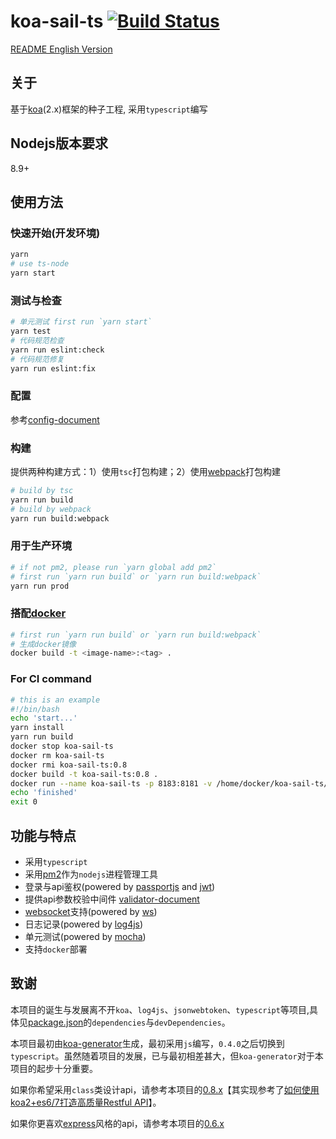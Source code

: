# koa-sail-ts [![Build Status](https://travis-ci.org/vdfor/koa-sail-ts.svg?branch=master)](https://travis-ci.org/vdfor/koa-sail-ts)

[README English Version](README.en.md)

## 关于
基于[koa](https://github.com/koajs/koa)(2.x)框架的种子工程, 采用`typescript`编写

## Nodejs版本要求
8.9+

## 使用方法
### 快速开始(开发环境)
```bash
yarn
# use ts-node
yarn start
```

### 测试与检查
```bash
# 单元测试 first run `yarn start`
yarn test
# 代码规范检查
yarn run eslint:check
# 代码规范修复
yarn run eslint:fix
```

### 配置
参考[config-document](docs/config-document.md)

### 构建

提供两种构建方式：1）使用`tsc`打包构建；2）使用[webpack](https://webpack.github.io)打包构建

```bash
# build by tsc
yarn run build
# build by webpack
yarn run build:webpack
```

### 用于生产环境
```bash
# if not pm2, please run `yarn global add pm2`
# first run `yarn run build` or `yarn run build:webpack`
yarn run prod
```

### 搭配[docker](https://www.docker.com)
```bash
# first run `yarn run build` or `yarn run build:webpack`
# 生成docker镜像
docker build -t <image-name>:<tag> .
```

### For CI command
```bash
# this is an example
#!/bin/bash
echo 'start...'
yarn install
yarn run build
docker stop koa-sail-ts
docker rm koa-sail-ts
docker rmi koa-sail-ts:0.8
docker build -t koa-sail-ts:0.8 .
docker run --name koa-sail-ts -p 8183:8181 -v /home/docker/koa-sail-ts/logs:/usr/src/app/logs -d koa-sail-ts:0.8
echo 'finished'
exit 0
```

## 功能与特点
+ 采用`typescript`
+ 采用[pm2](http://pm2.keymetrics.io)作为`nodejs`进程管理工具
+ 登录与api鉴权(powered by [passportjs](http://www.passportjs.org) and [jwt](https://github.com/auth0/node-jsonwebtoken))
+ 提供api参数校验中间件 [validator-document](docs/validator-document.md)
+ [websocket](https://developer.mozilla.org/en-US/docs/Web/API/WebSockets_API)支持(powered by [ws](https://github.com/websockets/ws))
+ 日志记录(powered by [log4js](https://github.com/stritti/log4js))
+ 单元测试(powered by [mocha](https://mochajs.org/))
+ 支持`docker`部署

## 致谢
本项目的诞生与发展离不开`koa`、`log4js`、`jsonwebtoken`、`typescript`等项目,具体见[package.json](package.json)的`dependencies`与`devDependencies`。

本项目最初由[koa-generator](https://github.com/17koa/koa-generator)生成，最初采用`js`编写，`0.4.0`之后切换到`typescript`。虽然随着项目的发展，已与最初相差甚大，但`koa-generator`对于本项目的起步十分重要。

如果你希望采用`class`类设计api，请参考本项目的[0.8.x](https://github.com/vdfor/koa-sail-ts/releases/tag/v0.8.1)【其实现参考了[如何使用koa2+es6/7打造高质量Restful API](https://zhuanlan.zhihu.com/p/26216336)】。

如果你更喜欢[express](https://github.com/expressjs/express)风格的api，请参考本项目的[0.6.x](https://github.com/vdfor/koa-sail-ts/releases/tag/v0.6.3)

